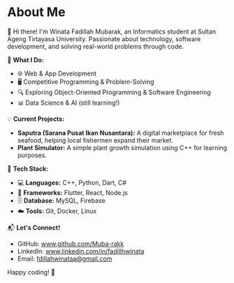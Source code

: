 # About Me

👋 Hi there! I'm Winata Fadillah Mubarak, an Informatics student at Sultan Ageng Tirtayasa University. Passionate about technology, software development, and solving real-world problems through code.  

🚀 **What I Do:**  
- 🌐 Web & App Development  
- 🖥️ Competitive Programming & Problem-Solving  
- 🔍 Exploring Object-Oriented Programming & Software Engineering  
- 📊 Data Science & AI (still learning!)  

💡 **Current Projects:**  
- **Saputra (Sarana Pusat Ikan Nusantara):** A digital marketplace for fresh seafood, helping local fishermen expand their market.  
- **Plant Simulator:** A simple plant growth simulation using C++ for learning purposes.  

🎯 **Tech Stack:**  
- 💻 **Languages:** C++, Python, Dart, C#  
- 📱 **Frameworks:** Flutter, React, Node.js  
- 🗄️ **Database:** MySQL, Firebase  
- ☁️ **Tools:** Git, Docker, Linux  

📬 **Let's Connect!**  
- GitHub: www.github.com/Muba-rakk
- LinkedIn: www.linkedin.com/in/fadillhwinata
- Email: fdillahwinataa@gmail.com

Happy coding! 🚀  

